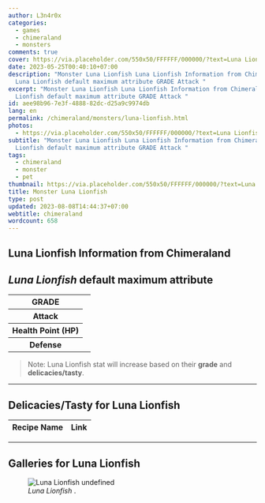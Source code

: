 ```yaml
---
author: L3n4r0x
categories:
  - games
  - chimeraland
  - monsters
comments: true
cover: https://via.placeholder.com/550x50/FFFFFF/000000/?text=Luna Lionfish
date: 2023-05-25T00:40:10+07:00
description: "Monster Luna Lionfish Luna Lionfish Information from Chimeraland
  Luna Lionfish default maximum attribute GRADE Attack "
excerpt: "Monster Luna Lionfish Luna Lionfish Information from Chimeraland Luna
  Lionfish default maximum attribute GRADE Attack "
id: aee98b96-7e3f-4888-82dc-d25a9c9974db
lang: en
permalink: /chimeraland/monsters/luna-lionfish.html
photos:
  - https://via.placeholder.com/550x50/FFFFFF/000000/?text=Luna Lionfish
subtitle: "Monster Luna Lionfish Luna Lionfish Information from Chimeraland Luna
  Lionfish default maximum attribute GRADE Attack "
tags:
  - chimeraland
  - monster
  - pet
thumbnail: https://via.placeholder.com/550x50/FFFFFF/000000/?text=Luna Lionfish
title: Monster Luna Lionfish
type: post
updated: 2023-08-08T14:44:37+07:00
webtitle: chimeraland
wordcount: 658
---
```


<link
  rel="stylesheet"
  href="https://rawcdn.githack.com/dimaslanjaka/Web-Manajemen/870a349/css/bootstrap-5-3-0-alpha3-wrapper.css"
/>
<section id="bootstrap-wrapper">
  <div data-bs-theme="dark">
    <h2>Luna Lionfish Information from Chimeraland</h2>
    <h2 id="attribute"><i>Luna Lionfish</i> default maximum attribute</h2>
    <div class="row">
      <div class="col mb-2">
        <div class="card">
          <div class="card-body">
            <table>
              <tr>
                <th>GRADE</th>
                <td><br /></td>
              </tr>
              <tr>
                <th>Attack</th>
                <td></td>
              </tr>
              <tr>
                <th>Health Point (HP)</th>
                <td></td>
              </tr>
              <tr>
                <th>Defense</th>
                <td></td>
              </tr>
            </table>
          </div>
        </div>
      </div>
    </div>
    <blockquote class="bd-callout bd-callout-warning">
      Note: Luna Lionfish stat will increase based on their <b>grade</b> and
      <b>delicacies/tasty</b>.
    </blockquote>
    <hr />
    <h2 id="delicacies">Delicacies/Tasty for Luna Lionfish</h2>
    <div class="card">
      <div class="card-body">
        <div class="table-responsive">
          <table class="table table-striped">
            <thead>
              <tr>
                <th>Recipe Name</th>
                <th>Link</th>
              </tr>
            </thead>
            <tbody></tbody>
          </table>
        </div>
      </div>
    </div>
    <hr />
    <div id="gallery">
      <h2>Galleries for Luna Lionfish</h2>
      <div class="row">
        <div class="col-lg-6 col-12">
          <figure>
            <img
              src="https://www.webmanajemen.com/undefined"
              alt="Luna Lionfish undefined"
            />
            <figcaption style="word-wrap: break-word">
              <i>Luna Lionfish</i> .
            </figcaption>
          </figure>
        </div>
      </div>
    </div>
  </div>
</section>